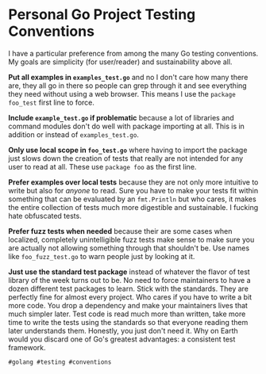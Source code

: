 # Personal Go Project Testing Conventions

I have a particular preference from among the many Go testing
conventions. My goals are simplicity (for user/reader) and
sustainability above all.

**Put all examples in `examples_test.go`** and no I don't care how many
there are, they all go in there so people can grep through it and see
everything they need without using a web browser. This means I use the
`package foo_test` first line to force.

**Include `example_test.go` if problematic** because a lot of libraries
and command modules don't do well with package importing at all. This is
in addition or instead of `examples_test.go`.

**Only use local scope in `foo_test.go`** where having to import the
package just slows down the creation of tests that really are not
intended for any user to read at all. These use `package foo` as the
first line.

**Prefer examples over local tests** because they are not only more
intuitive to write but also for *anyone* to read. Sure you have to make
your tests fit within something that can be evaluated by an
`fmt.Println` but who cares, it makes the entire collection of tests
much more digestible and sustainable. I fucking hate obfuscated tests.

**Prefer fuzz tests when needed** because their are some cases when
localized, completely unintelligible fuzz tests make sense to make sure
you are actually not allowing something through that shouldn't be. Use
names like `foo_fuzz_test.go` to warn people just by looking at it.

**Just use the standard test package** instead of whatever the flavor of
test library of the week turns out to be. No need to force maintainers
to have a dozen different test packages to learn. Stick with the
standards. They are perfectly fine for almost every project. Who cares
if you have to write a bit more code. You drop a dependency and make
your maintainers lives that much simpler later. Test code is read much
more than written, take more time to write the tests using the standards
so that everyone reading them later understands them. Honestly, you just
don't need it. Why on Earth would you discard one of Go's greatest
advantages: a consistent test framework.

    #golang #testing #conventions
